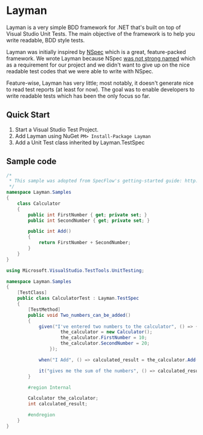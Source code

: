 # Layman
Layman is a very simple BDD framework for .NET that's built on top of Visual Studio Unit Tests. 
The main objective of the framework is to help you write readable, BDD style tests.

Layman was initially inspired by [NSpec](https://github.com/mattflo/NSpec) which is a great, feature-packed framework.
We wrote Layman because NSpec [was not strong named](https://github.com/mattflo/NSpec/issues/72) which as a requirement
for our project and we didn't want to give up on the nice readable test codes that we were able to write with NSpec. 

Feature-wise, Layman has very little; most notably, it doesn't generate nice to read test reports (at least for now). 
The goal was to enable developers to write readable tests which has been the only focus so far.

## Quick Start
1. Start a Visual Studio Test Project.
2. Add Layman using NuGet
	`PM> Install-Package Layman`
3. Add a Unit Test class inherited by Layman.TestSpec

## Sample code

```C#
/*
 * This sample was adopted from SpecFlow's getting-started guide: http://www.specflow.org/getting-started/
 */
namespace Layman.Samples
{
    class Calculator
    {
        public int FirstNumber { get; private set; }
        public int SecondNumber { get; private set; }

        public int Add()
        {
            return FirstNumber + SecondNumber;
        }
    }
}
```
```C#
using Microsoft.VisualStudio.TestTools.UnitTesting;

namespace Layman.Samples
{
    [TestClass]
    public class CalculatorTest : Layman.TestSpec
    {
        [TestMethod]
        public void Two_numbers_can_be_added()
        {
            given("I've entered two numbers to the calculator", () => {
                    the_calculator = new Calculator();
                    the_calculator.FirstNumber = 10;
                    the_calculator.SecondNumber = 20;
                });

            when("I Add", () => calculated_result = the_calculator.Add());

            it("gives me the sum of the numbers", () => calculated_result.should_be(30));
        }

        #region Internal

        Calculator the_calculator;
        int calculated_result;

        #endregion
    }
}
```
